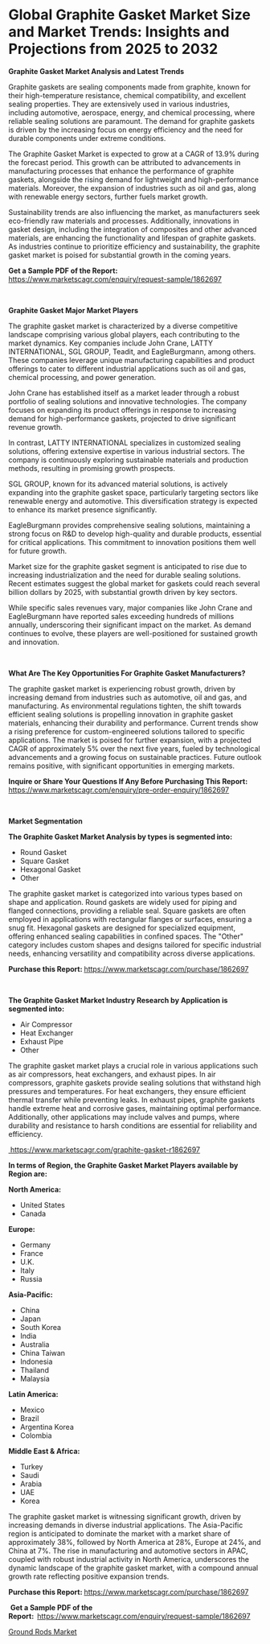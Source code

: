 <p><h1>Global Graphite Gasket Market Size and Market Trends: Insights and Projections from 2025 to 2032</h1></p><p><strong>Graphite Gasket Market Analysis and Latest Trends</strong></p>
<p><p>Graphite gaskets are sealing components made from graphite, known for their high-temperature resistance, chemical compatibility, and excellent sealing properties. They are extensively used in various industries, including automotive, aerospace, energy, and chemical processing, where reliable sealing solutions are paramount. The demand for graphite gaskets is driven by the increasing focus on energy efficiency and the need for durable components under extreme conditions.</p><p>The Graphite Gasket Market is expected to grow at a CAGR of 13.9% during the forecast period. This growth can be attributed to advancements in manufacturing processes that enhance the performance of graphite gaskets, alongside the rising demand for lightweight and high-performance materials. Moreover, the expansion of industries such as oil and gas, along with renewable energy sectors, further fuels market growth. </p><p>Sustainability trends are also influencing the market, as manufacturers seek eco-friendly raw materials and processes. Additionally, innovations in gasket design, including the integration of composites and other advanced materials, are enhancing the functionality and lifespan of graphite gaskets. As industries continue to prioritize efficiency and sustainability, the graphite gasket market is poised for substantial growth in the coming years.</p></p>
<p><strong>Get a Sample PDF of the Report:&nbsp;</strong> <a href="https://www.marketscagr.com/enquiry/request-sample/1862697?utm_campaign=2304&utm_medium=2&utm_source=Github&utm_content=ia&utm_term=31032025&utm_id=graphite-gasket">https://www.marketscagr.com/enquiry/request-sample/1862697</a></p>
<p>&nbsp;</p>
<p><strong>Graphite Gasket Major Market Players</strong></p>
<p><p>The graphite gasket market is characterized by a diverse competitive landscape comprising various global players, each contributing to the market dynamics. Key companies include John Crane, LATTY INTERNATIONAL, SGL GROUP, Teadit, and EagleBurgmann, among others. These companies leverage unique manufacturing capabilities and product offerings to cater to different industrial applications such as oil and gas, chemical processing, and power generation.</p><p>John Crane has established itself as a market leader through a robust portfolio of sealing solutions and innovative technologies. The company focuses on expanding its product offerings in response to increasing demand for high-performance gaskets, projected to drive significant revenue growth. </p><p>In contrast, LATTY INTERNATIONAL specializes in customized sealing solutions, offering extensive expertise in various industrial sectors. The company is continuously exploring sustainable materials and production methods, resulting in promising growth prospects.</p><p>SGL GROUP, known for its advanced material solutions, is actively expanding into the graphite gasket space, particularly targeting sectors like renewable energy and automotive. This diversification strategy is expected to enhance its market presence significantly.</p><p>EagleBurgmann provides comprehensive sealing solutions, maintaining a strong focus on R&D to develop high-quality and durable products, essential for critical applications. This commitment to innovation positions them well for future growth.</p><p>Market size for the graphite gasket segment is anticipated to rise due to increasing industrialization and the need for durable sealing solutions. Recent estimates suggest the global market for gaskets could reach several billion dollars by 2025, with substantial growth driven by key sectors.</p><p>While specific sales revenues vary, major companies like John Crane and EagleBurgmann have reported sales exceeding hundreds of millions annually, underscoring their significant impact on the market. As demand continues to evolve, these players are well-positioned for sustained growth and innovation.</p></p>
<p>&nbsp;</p>
<p><strong>What Are The Key Opportunities For Graphite Gasket Manufacturers?</strong></p>
<p><p>The graphite gasket market is experiencing robust growth, driven by increasing demand from industries such as automotive, oil and gas, and manufacturing. As environmental regulations tighten, the shift towards efficient sealing solutions is propelling innovation in graphite gasket materials, enhancing their durability and performance. Current trends show a rising preference for custom-engineered solutions tailored to specific applications. The market is poised for further expansion, with a projected CAGR of approximately 5% over the next five years, fueled by technological advancements and a growing focus on sustainable practices. Future outlook remains positive, with significant opportunities in emerging markets.</p></p>
<p><strong>Inquire or Share Your Questions If Any Before Purchasing This Report:</strong> <a href="https://www.marketscagr.com/enquiry/pre-order-enquiry/1862697?utm_campaign=2304&utm_medium=2&utm_source=Github&utm_content=ia&utm_term=31032025&utm_id=graphite-gasket">https://www.marketscagr.com/enquiry/pre-order-enquiry/1862697</a></p>
<p>&nbsp;</p>
<p><strong>Market Segmentation</strong></p>
<p><strong>The Graphite Gasket Market Analysis by types is segmented into:</strong></p>
<p><ul><li>Round Gasket</li><li>Square Gasket</li><li>Hexagonal Gasket</li><li>Other</li></ul></p>
<p><p>The graphite gasket market is categorized into various types based on shape and application. Round gaskets are widely used for piping and flanged connections, providing a reliable seal. Square gaskets are often employed in applications with rectangular flanges or surfaces, ensuring a snug fit. Hexagonal gaskets are designed for specialized equipment, offering enhanced sealing capabilities in confined spaces. The "Other" category includes custom shapes and designs tailored for specific industrial needs, enhancing versatility and compatibility across diverse applications.</p></p>
<p><strong>Purchase this Report:&nbsp;</strong><a href="https://www.marketscagr.com/purchase/1862697?utm_campaign=2304&utm_medium=2&utm_source=Github&utm_content=ia&utm_term=31032025&utm_id=graphite-gasket">https://www.marketscagr.com/purchase/1862697</a></p>
<p>&nbsp;</p>
<p><strong>The Graphite Gasket Market Industry Research by Application is segmented into:</strong></p>
<p><ul><li>Air Compressor</li><li>Heat Exchanger</li><li>Exhaust Pipe</li><li>Other</li></ul></p>
<p><p>The graphite gasket market plays a crucial role in various applications such as air compressors, heat exchangers, and exhaust pipes. In air compressors, graphite gaskets provide sealing solutions that withstand high pressures and temperatures. For heat exchangers, they ensure efficient thermal transfer while preventing leaks. In exhaust pipes, graphite gaskets handle extreme heat and corrosive gases, maintaining optimal performance. Additionally, other applications may include valves and pumps, where durability and resistance to harsh conditions are essential for reliability and efficiency.</p></p>
<p><a href="https://www.marketscagr.com/graphite-gasket-r1862697?utm_campaign=2304&utm_medium=2&utm_source=Github&utm_content=ia&utm_term=31032025&utm_id=graphite-gasket">&nbsp;https://www.marketscagr.com/graphite-gasket-r1862697</a></p>
<p><strong>In terms of Region, the Graphite Gasket Market Players available by Region are:</strong></p>
<p>
    <p> <strong> North America: </strong>
        <ul>
            <li>United States</li>
            <li>Canada</li>
        </ul>
        </p> 
    <p> <strong> Europe: </strong>
        <ul>
            <li>Germany</li>
            <li>France</li>
            <li>U.K.</li>
            <li>Italy</li>
            <li>Russia</li>
        </ul>
        </p> 
    <p> <strong> Asia-Pacific: </strong>
        <ul>
            <li>China</li>
            <li>Japan</li>
            <li>South Korea</li>
            <li>India</li>
            <li>Australia</li>
            <li>China Taiwan</li>
            <li>Indonesia</li>
            <li>Thailand</li>
            <li>Malaysia</li>
        </ul>
        </p> 
    <p> <strong> Latin America: </strong>
        <ul>
            <li>Mexico</li>
            <li>Brazil</li>
            <li>Argentina Korea</li>
            <li>Colombia</li>
        </ul>
        </p> 
    <p> <strong> Middle East & Africa: </strong>
        <ul>
            <li>Turkey</li>
            <li>Saudi</li>
            <li>Arabia</li>
            <li>UAE</li>
            <li>Korea</li>
        </ul>
    </p>
    </p>
<p><p>The graphite gasket market is witnessing significant growth, driven by increasing demands in diverse industrial applications. The Asia-Pacific region is anticipated to dominate the market with a market share of approximately 38%, followed by North America at 28%, Europe at 24%, and China at 7%. The rise in manufacturing and automotive sectors in APAC, coupled with robust industrial activity in North America, underscores the dynamic landscape of the graphite gasket market, with a compound annual growth rate reflecting positive expansion trends.</p></p>
<p><strong>Purchase this Report: </strong><a href="https://www.marketscagr.com/purchase/1862697?utm_campaign=2304&utm_medium=2&utm_source=Github&utm_content=ia&utm_term=31032025&utm_id=graphite-gasket">https://www.marketscagr.com/purchase/1862697</a></p>
<p>&nbsp;<strong>Get a Sample PDF of the Report:&nbsp;&nbsp;</strong><a href="https://www.marketscagr.com/enquiry/request-sample/1862697?utm_campaign=2304&utm_medium=2&utm_source=Github&utm_content=ia&utm_term=31032025&utm_id=graphite-gasket">https://www.marketscagr.com/enquiry/request-sample/1862697</a></p>
<p><strong></strong></p>
<p><p><a href="https://github.com/ilonaenterline65/Market-Research-Report-List-1/blob/main/ground-rods-market.md?utm_campaign=2304&utm_medium=2&utm_source=Github&utm_content=ia&utm_term=31032025&utm_id=graphite-gasket">Ground Rods Market</a></p></p>